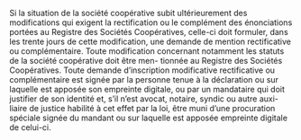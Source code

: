 Si la situation de la société coopérative subit ultérieurement des modifications qui exigent la rectification ou le complément des énonciations portées au Registre des
Sociétés Coopératives, celle-ci doit formuler, dans les trente jours de cette modification, une demande de mention rectificative ou complémentaire.
Toute modification concernant notamment les statuts de la société coopérative doit être men- tionnée au Registre des Sociétés Coopératives.
Toute demande d’inscription modificative rectificative ou complémentaire est signée par la personne tenue à la déclaration ou sur laquelle est apposée son empreinte digitale, ou par un mandataire qui doit justifier de son identité et, s’il n’est avocat, notaire, syndic ou autre auxi- liaire de justice habilité à cet effet par la loi, être muni d’une procuration spéciale signée du mandant ou sur laquelle est apposée empreinte digitale de celui-ci.